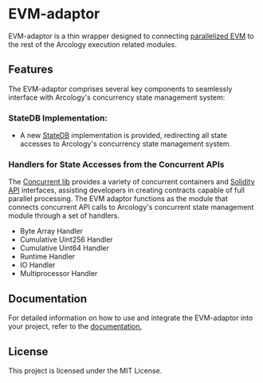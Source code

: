 # EVM-adaptor

EVM-adaptor is a thin wrapper designed to connecting [parallelized EVM](https://github.com/arcology-network/concurrent-evm) to the rest of the Arcology execution related modules.

## Features

The EVM-adaptor comprises several key components to seamlessly interface with Arcology's concurrency state management system:

### StateDB Implementation:

   - A new [StateDB](https://github.com/ethereum/go-ethereum/blob/master/core/vm/interface.go) implementation is provided, redirecting all state accesses to Arcology's concurrency state management system.

###  Handlers for State Accesses from the Concurrent APIs
The [Concurrent lib](https://github.com/arcology-network/concurrentlib) provides a variety of concurrent containers and [Solidity API](https://doc.arcology.network/arcology-concurrent-programming-guide/overview) interfaces, assisting developers in creating contracts capable of full parallel processing. The EVM adaptor functions as the module that connects concurrent API calls to Arcology's concurrent state management module through a set of handlers.

   - Byte Array Handler
   - Cumulative Uint256 Handler
   - Cumulative Uint64 Handler
   - Runtime Handler
   - IO Handler
   - Multiprocessor Handler

## Documentation

For detailed information on how to use and integrate the EVM-adaptor into your project, refer to the [documentation.](https://doc.arcology.network)

## License
This project is licensed under the MIT License.